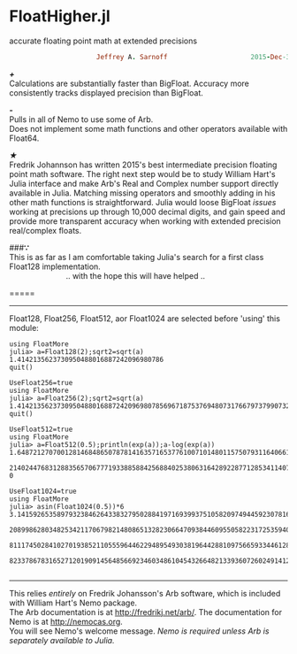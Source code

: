 # FloatHigher.jl
accurate floating point math at extended precisions

```ruby
                      Jeffrey A. Sarnoff                     2015-Dec-30 03:21:21 UTC
```                    



*__+__*  
   Calculations are substantially faster than BigFloat.
   Accuracy more consistently tracks displayed precision than BigFloat.

*__-__*  
   Pulls in all of Nemo to use some of Arb.  
   Does not implement some math functions and other operators available with Float64.  
   
_★_  
   Fredrik Johannson has written 2015's best intermediate precision floating point math software. The right next step would be to study William Hart's Julia interface and make Arb's Real and Complex number support directly available in Julia. Matching missing operators and smoothly adding in his other math functions is straightforward.  Julia would loose BigFloat *issues* working at precisions up through 10,000 decimal digits,
and gain speed and provide more transparent accuracy when working with extended precision real/complex floats.  

###__∵__  
  This is as far as I am comfortable taking Julia's search for a first class Float128 implementation.  
 &nbsp;&nbsp;&nbsp;&nbsp;&nbsp;&nbsp;&nbsp;&nbsp; &nbsp;&nbsp;&nbsp;&nbsp;&nbsp;&nbsp;&nbsp;&nbsp; &nbsp;&nbsp;&nbsp;&nbsp;&nbsp;&nbsp;&nbsp;&nbsp;.. with the hope this will have helped ..

=====


----
Float128, Float256, Float512, aor Float1024 are selected before 'using' this module:

```
using FloatMore
julia> a=Float128(2);sqrt2=sqrt(a)
1.4142135623730950488016887242096980786
quit()

UseFloat256=true
using FloatMore
julia> a=Float256(2);sqrt2=sqrt(a)
1.414213562373095048801688724209698078569671875376948073176679737990732478462
quit()

UseFloat512=true
using FloatMore
julia> a=Float512(0.5);println(exp(a));a-log(exp(a))
1.648721270700128146848650787814163571653776100710148011575079311640661021194  
 2140244768312883565706777193388588425688402538063164289228771285341140760306  
0

UseFloat1024=true
using FloatMore
julia> asin(Float1024(0.5))*6
3.141592653589793238462643383279502884197169399375105820974944592307816406286  
 2089986280348253421170679821480865132823066470938446095505822317253594081284  
 8111745028410270193852110555964462294895493038196442881097566593344612847564  
 8233786783165271201909145648566923460348610454326648213393607260249141273725  
 

```

-----
   

This relies *entirely* on Fredrik Johansson's Arb software, which is included with William Hart's Nemo package.  
The Arb documentation is at http://fredrikj.net/arb/.  The documentation for Nemo is at http://nemocas.org.  
You will see Nemo's welcome message.  _Nemo is required unless Arb is separately available to Julia._


